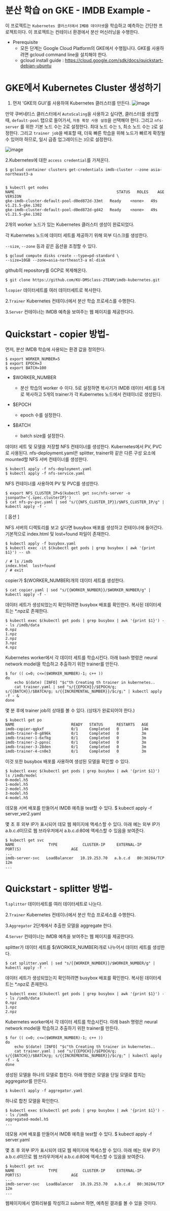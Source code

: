 # 분산 학습 on GKE - IMDB Example -
이 프로젝트는 `Kubernetes 클러스터에서` `IMDB 데이터셋`을 학습하고 예측하는 간단한 프로젝트이다. 이 프로젝트는 컨테이너 환경에서 분산 머신러닝을 수행한다.

* Prerequisite
    - 모든 단계는 Google Cloud Platform의 GKE에서 수행됩니다. GKE를 사용하려면 gcloud command line을 설치해야 한다.
    - gcloud install guide : https://cloud.google.com/sdk/docs/quickstart-debian-ubuntu

# GKE에서 Kubernetes Cluster 생성하기
1. 먼저 'GKE의 GUI'를 사용하여 Kubernetes 클러스터를 만든다.
![image](https://user-images.githubusercontent.com/77087144/146132088-7fb116e0-4164-4ebd-afaf-084d5d64aed5.png)


만약 쿠버네티스 클러스터에서 `AutoScaling`을 사용하고 싶다면, 클러스터를 생성할 때, `default-pool` 탭으로 들어가서, `자동 확장 사용 설정`을 선택해야 한다.
그리고 `nfs-server` 를 위한 기본 노드 수는 2로 설정한다. 최대 노드 수는 `5`, 최소 노드 수는 `2`로 설정한다. 그리고 `trainer job`을 배포할 때, 더욱 빠른 학습을 위해
노드가 빠르게 확장될 수 있어야 하므로, 일시 급증 업그레이드는 `3`으로 설정한다.

![image](https://user-images.githubusercontent.com/77087144/146133192-fb690b4d-7c8f-4c31-baf7-e33493e2aeca.png)


2.Kubernetes에 대한 `access credential`를 가져온다.

    $ gcloud container clusters get-credentials imdb-cluster --zone asia-northeast3-a
  

    $ kubectl get nodes
    NAME                                             STATUS   ROLES    AGE   VERSION
    gke-imdb-cluster-default-pool-d0ed872d-33mt   Ready    <none>   49s   v1.21.5-gke.1302
    gke-imdb-cluster-default-pool-d0ed872d-gd42   Ready    <none>   49s   v1.21.5-gke.1302
    

2개의 worker 노드가 있는 Kubernetes 클러스터 생성이 완료되었다.

각 Kubernetes 노드에 데이터 세트를 제공하기 위해 외부 디스크를 생성한다.

`--size`, `--zone` 등과 같은 옵션을 조정할 수 있다.

    $ gcloud compute disks create --type=pd-standard \
    --size=10GB --zone=asia-northeast3-a ml-disk

github의 repository를 GCP로 복제해온다.

    $ git clone https://github.com/KU-DMSclass-2TEAM/imdb-kubernetes.git

1.`copier` 데이터세트를 여러 데이터세트로 복사한다.

2.`Trainer` Kubernetes 컨테이너에서 분산 학습 프로세스를 수행한다.

3.`Server` 컨테이너는 IMDB 예측을 보여주는 웹 페이지를 제공한다다.

# Quickstart - copier 방법-
먼저, 분산 IMDB 학습에 사용되는 환경 값을 정의한다.

    $ export WORKER_NUMBER=5
    $ export EPOCH=3
    $ export BATCH=100
    
* $WORKER_NUMBER 
    - 분산 학습의 worker 수 이다. 5로 설정하면 복사기가 IMDB 데이터 세트를 5개로 복사하고 5개의 trainer가 각 Kubernetes 노드에서 컨테이너로 생성된다.

* $EPOCH 
    - epoch 수를 설정한다.
* $BATCH
    - batch size를 설정한다.

데이터 세트 및 모델을 저장할 NFS 컨테이너를 생성한다. Kubernetes에서 PV, PVC로 사용된다. nfs-deployment.yaml은 splitter, trainer와 같은 다른 구성 요소에 mounted할 NFS 서버 컨테이너를 생성한다.

    $ kubectl apply -f nfs-deployment.yaml
    $ kubectl apply -f nfs-service.yaml
    
NFS 컨테이너를 사용하여 PV 및 PVC를 생성한다.

    $ export NFS_CLUSTER_IP=$(kubectl get svc/nfs-server -o jsonpath='{.spec.clusterIP}')
    $ cat nfs-pv-pvc.yaml | sed "s/{{NFS_CLUSTER_IP}}/$NFS_CLUSTER_IP/g" | kubectl apply -f -
    
[ 옵션 ]

NFS 서버의 디렉토리를 보고 싶다면 busybox 배포를 생성하고 컨테이너에 들어간다. 기본적으로 index.html 및 lost+found 파일이 존재한다.

    $ kubectl apply -f busybox.yaml
    $ kubectl exec -it $(kubectl get pods | grep busybox | awk '{print $1}') -- sh

    / # ls /imdb
    index.html  lost+found
    / # exit
    
copier가 $(WORKER_NUMBER)개의 데이터 세트를 생성한다.

    $ cat copier.yaml | sed "s/{{WORKER_NUMBER}}/$WORKER_NUMBER/g" | kubectl apply -f -
    
데이터 세트가 생성되었는지 확인하려면 busybox 배포를 확인한다. 복사된 데이터세트는 *.npz로 존재한다.

    $ kubectl exec $(kubectl get pods | grep busybox | awk '{print $1}') -- ls /imdb/data
    0.npz
    1.npz
    2.npz
    3.npz
    4.npz
    
Kubernetes worker에서 각 데이터 세트를 학습시킨다. 아래 bash 명령은 neural network model을 학습하고 추출하기 위한 trainer를 만든다.

    $ for (( c=0; c<=($WORKER_NUMBER)-1; c++ ))
    do
        echo $(date) [INFO] "$c"th Creating th trainer in kubernetes..
        cat trainer.yaml | sed "s/{{EPOCH}}/$EPOCH/g; s/{{BATCH}}/$BATCH/g; s/{{INCREMENTAL_NUMBER}}/$c/g;" | kubectl apply -f - &
    done
    
몇 분 후에 trainer job의 상태를 볼 수 있다. (상태가 완료되어야 한다.)

    $ kubectl get po
    NAME                         READY   STATUS      RESTARTS   AGE
    imdb-copier-qgkxf            0/1     Completed   0          14m
    imdb-trainer-0-g896k         0/1     Completed   0          3m
    imdb-trainer-1-6xfkg         0/1     Completed   0          3m
    imdb-trainer-2-ppnsc         0/1     Completed   0          3m
    imdb-trainer-3-28den         0/1     Completed   0          3m
    imdb-trainer-4-cn0e3         0/1     Completed   0          3m
    
이것 또한 busybox 배포를 사용하여 생성된 모델을 확인할 수 있다.

    $ kubectl exec $(kubectl get pods | grep busybox | awk '{print $1}') ls /imdb/model
    0-model.h5
    1-model.h5
    2-model.h5
    3-model.h5
    4-model.h5
    
데모용 서버 배포를 만들어서 IMDB 예측을 test할 수 있다.
    $ kubectl apply -f server_ver2.yaml


몇 초 후 외부 IP가 표시되어 데모 웹 페이지에 액세스할 수 있다. 아래 예는 외부 IP가 a.b.c.d이므로 웹 브라우저에서 a.b.c.d:80에 액세스할 수 있음을 보여준다.

    $ kubectl get svc
    NAME               TYPE           CLUSTER-IP     EXTERNAL-IP      PORT(S)                      AGE
    ...
    imdb-server-svc   LoadBalancer   10.19.253.70   a.b.c.d   80:30284/TCP                 12m
    ...
    

# Quickstart - splitter 방법-

1.`splitter` 데이터세트를 여러 데이터세트로 나눈다.

2.`Trainer` Kubernetes 컨테이너에서 분산 학습 프로세스를 수행한다.

3.`Aggregator` 2단계에서 추출한 모델을 aggregate 한다.

4.`Server` 컨테이너는 IMDB 예측을 보여주는 웹 페이지를 제공한다다.

splitter가 데이터 세트를 $(WORKER_NUMBER)개로 나누어서 데이터 세트를 생성한다.

    $ cat splitter.yaml | sed "s/{{WORKER_NUMBER}}/$WORKER_NUMBER/g" | kubectl apply -f -

데이터 세트가 생성되었는지 확인하려면 busybox 배포를 확인한다. 복사된 데이터세트는 *.npz로 존재한다.

    $ kubectl exec $(kubectl get pods | grep busybox | awk '{print $1}') -- ls /imdb/data
    0.npz
    1.npz
    2.npz
    
Kubernetes worker에서 각 데이터 세트를 학습시킨다. 아래 bash 명령은 neural network model을 학습하고 추출하기 위한 trainer를 만든다.

    $ for (( c=0; c<=($WORKER_NUMBER)-1; c++ ))
    do
        echo $(date) [INFO] "$c"th Creating th trainer in kubernetes..
        cat trainer.yaml | sed "s/{{EPOCH}}/$EPOCH/g; s/{{BATCH}}/$BATCH/g; s/{{INCREMENTAL_NUMBER}}/$c/g;" | kubectl apply -f - &
    done

생성된 모델을 하나의 모델로 합친다. 아래 명령은 모델을 단일 모델로 합치는 aggregator를 만든다.

    $ kubectl apply -f aggregator.yaml

하나로 합친 모델을 확인한다.

    $ kubectl exec $(kubectl get pods | grep busybox | awk '{print $1}') -- ls /imdb
    aggregated-model.h5
    ...
    
데모용 서버 배포를 만들어서 IMDB 예측을 test할 수 있다.
    $ kubectl apply -f server.yaml
    
몇 초 후 외부 IP가 표시되어 데모 웹 페이지에 액세스할 수 있다. 아래 예는 외부 IP가 a.b.c.d이므로 웹 브라우저에서 a.b.c.d:80에 액세스할 수 있음을 보여준다.

    $ kubectl get svc
    NAME               TYPE           CLUSTER-IP     EXTERNAL-IP      PORT(S)                      AGE
    ...
    imdb-server-svc   LoadBalancer   10.19.253.70   a.b.c.d   80:30284/TCP                 12m
    ...
    
웹페이지에서 영화리뷰를 작성하고 submit 하면,
예측된 결과를 볼 수 있을 것이다.
